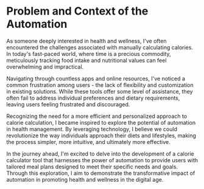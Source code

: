 # Problem and Context of the Automation

As someone deeply interested in health and wellness, I've often encountered the challenges associated with manually calculating calories. In today's fast-paced world, where time is a precious commodity, meticulously tracking food intake and nutritional values can feel overwhelming and impractical.

Navigating through countless apps and online resources, I've noticed a common frustration among users - the lack of flexibility and customization in existing solutions. While these tools offer some level of assistance, they often fail to address individual preferences and dietary requirements, leaving users feeling frustrated and discouraged.

Recognizing the need for a more efficient and personalized approach to calorie calculation, I became inspired to explore the potential of automation in health management. By leveraging technology, I believe we could revolutionize the way individuals approach their diets and lifestyles, making the process simpler, more intuitive, and ultimately more effective.

In the journey ahead, I'm excited to delve into the development of a calorie calculator tool that harnesses the power of automation to provide users with tailored meal plans designed to meet their specific needs and goals. Through this exploration, I aim to demonstrate the transformative impact of automation in promoting health and wellness in the digital age.
